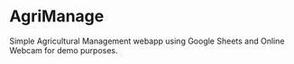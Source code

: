 # AgriManage
Simple Agricultural Management webapp using Google Sheets and Online Webcam for demo purposes.
